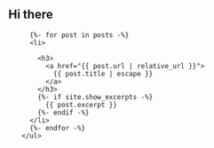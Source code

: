 
## Hi there

<ul>
    
      {%- for post in posts -%}
      <li>
        
        <h3>
          <a href="{{ post.url | relative_url }}">
            {{ post.title | escape }}
          </a>
        </h3>
        {%- if site.show_excerpts -%}
          {{ post.excerpt }}
        {%- endif -%}
      </li>
      {%- endfor -%}
    </ul>
